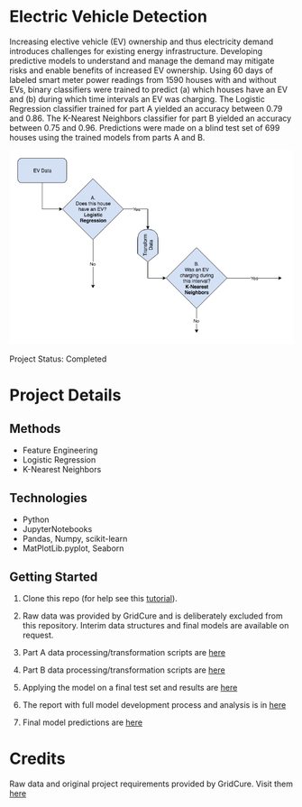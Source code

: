 # Electric Vehicle Detection  
Increasing elective vehicle (EV) ownership and thus electricity demand introduces challenges for existing energy infrastructure. Developing predictive models to understand and manage the demand may mitigate risks and enable benefits of increased EV ownership. Using 60 days of labeled smart meter power readings from 1590 houses with and without EVs, binary classifiers were trained to predict (a) which houses have an EV and (b) during which time intervals an EV was charging. The Logistic Regression classifier trained for part A yielded an accuracy between 0.79 and 0.86. The K-Nearest Neighbors classifier for part B yielded an accuracy between 0.75 and 0.96. Predictions were made on a blind test set of 699 houses using the trained models from parts A and B.

![Project Classifiers](https://github.com/AndreaKeane/electric-vehicle-detection/blob/master/figures/classifier_chain.png)

Project Status: Completed

# Project Details  
## Methods  
* Feature Engineering  
* Logistic Regression  
* K-Nearest Neighbors

## Technologies  
* Python  
* JupyterNotebooks 
* Pandas, Numpy, scikit-learn
* MatPlotLib.pyplot, Seaborn  

## Getting Started

1. Clone this repo (for help see this [tutorial](https://help.github.com/articles/cloning-a-repository/)).

2. Raw data was provided by GridCure and is deliberately excluded from this repository. Interim data structures and final models are available on request. 
    
3. Part A data processing/transformation scripts are [here](https://github.com/AndreaKeane/electric-vehicle-detection/tree/master/source/part_a)  

4. Part B data processing/transformation scripts are [here](https://github.com/AndreaKeane/electric-vehicle-detection/tree/master/source/part_b)

5. Applying the model on a final test set and results are [here](https://github.com/AndreaKeane/electric-vehicle-detection/tree/master/source/final_test)

6. The report with full model development process and analysis is in [here](https://github.com/AndreaKeane/electric-vehicle-detection/blob/master/report.pdf)

7. Final model predictions are [here]()

# Credits
Raw data and original project requirements provided by GridCure. Visit them [here](https://www.gridcure.com/)


